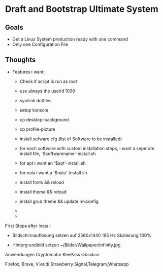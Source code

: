 # Draft and Bootstrap Ultimate System

## Goals

 - Get a Linux System production ready with one command
 - Only one Configuration File
 
## Thoughts

 - Features i want:
   - Check if script is run as root 
   - use always the userid 1000
   - symlink dotfiles
   - setup konsole
   - cp desktop-background
   - cp profile-picture
   - install sofware.cfg (list of Software to be installed)
   - for each software with custom installation steps, i want a seperate install file, '$softwarename'-install.sh
   - for apt i want an '$apt'-install.sh
   - for nala i want a '$nala'-install.sh
   - install fonts && reload
   - install theme && reload
   - install grub theme && update mkconfig
   - 



   - 


First Steps after Install

- Bildschirmauflösung setzen auf
2560x1440
165 Hz
Skalierung 100%

- Hintergrundbild setzen
~/Bilder/Wallpaper/infinity.jpg


Anwendungen
Cryptomator
KeePass
Obsidian


Firefox, Brave, Vivaldi
Strawberry
Signal,Telegram,Whatsapp
